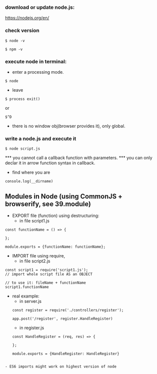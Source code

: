 ### download or update node.js:
https://nodejs.org/en/

### check version
```
$ node -v
```
```
$ npm -v
```

### execute node in terminal:

- enter a processing mode.
```
$ node
```

- leave
```
$ process exit()
```
or
```
$^D
```

- there is no window obj(browser provides it), only global.

### write a node.js and execute it
```
$ node script.js
```
*** you cannot call a callback function with parameters. 
*** you can only declar it in arrow function syntax in callback.

- find where you are
```
console.log(__dirname)
```

## Modules in Node (using CommonJS + browserify, see 39.module)

- EXPORT file (function) using destructuring:   
  - in file script1.js 
``` 
const functionName = () => {

};

module.exports = {functionName: functionName};

```

- IMPORT file using require,     
  - in file script2.js
```
const script1 = require('script1.js');
// import whole script file AS an OBJECT

// to use it: fileName + functionName
script1.functionName
```

- real example:
  - in server.js
  ```
  const register = require('./controllers/register');
  
  app.post('/register', register.HandleRegister)
  ```
  - in register.js
  ```
  const HandleRegister = (req, res) => {
  
  };
  
  module.exports = {HandleRegister: HandleRegister}
```

- ES6 imports might work on highest version of node

